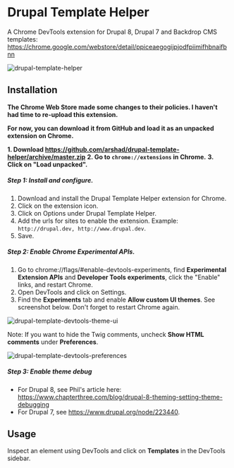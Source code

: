 # Drupal Template Helper
A Chrome DevTools extension for Drupal 8, Drupal 7 and Backdrop CMS templates: https://chrome.google.com/webstore/detail/ppiceaegogijpjodfpiimifhbnaifbnn

![drupal-template-helper](https://cloud.githubusercontent.com/assets/124599/14293486/d561f37e-fb7d-11e5-8ed0-952d520678a4.png)

## Installation

**The Chrome Web Store made some changes to their policies. I haven't had time to re-upload this extension.**

**For now, you can download it from GitHub and load it as an unpacked extension on Chrome.**

**1. Download https://github.com/arshad/drupal-template-helper/archive/master.zip**
**2. Go to `chrome://extensions` in Chrome.**
**3. Click on "Load unpacked".**

##### Step 1: Install and configure.
1. Download and install the Drupal Template Helper extension for Chrome.
2. Click on the extension icon. 
3. Click on Options under Drupal Template Helper.
4. Add the urls for sites to enable the extension. Example: `http://drupal.dev, http://www.drupal.dev`.
5. Save.

##### Step 2: Enable Chrome Experimental APIs.
1. Go to chrome://flags/#enable-devtools-experiments, find **Experimental Extension APIs** and **Developer Tools experiments**, click the "Enable" links, and restart Chrome.
2. Open DevTools and click on Settings.
3. Find the **Experiments** tab and enable **Allow custom UI themes**. See screenshot below. Don't forget to restart Chrome again.

![drupal-template-devtools-theme-ui](https://cloud.githubusercontent.com/assets/124599/14293054/e6350e72-fb7b-11e5-973a-31794db51e4d.png)

Note: If you want to hide the Twig comments, uncheck **Show HTML comments** under **Preferences**.

![drupal-template-devtools-preferences](https://cloud.githubusercontent.com/assets/124599/21719927/b5c16cb2-d439-11e6-8cc7-a84192aa822a.png)

##### Step 3: Enable theme debug
* For Drupal 8, see Phil's article here: https://www.chapterthree.com/blog/drupal-8-theming-setting-theme-debugging
* For Drupal 7, see https://www.drupal.org/node/223440.

## Usage
Inspect an element using DevTools and click on **Templates** in the DevTools sidebar.

